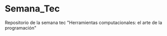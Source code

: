 # Semana_Tec
Repositorio de la semana tec "Herramientas computacionales: el arte de la programación"
